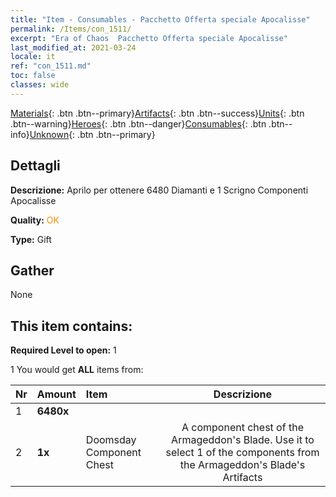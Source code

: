 ```yaml
---
title: "Item - Consumables - Pacchetto Offerta speciale Apocalisse"
permalink: /Items/con_1511/
excerpt: "Era of Chaos  Pacchetto Offerta speciale Apocalisse"
last_modified_at: 2021-03-24
locale: it
ref: "con_1511.md"
toc: false
classes: wide
---
```

 [Materials](/it/Items/){: .btn .btn--primary}[Artifacts](/it/Items/Artifacts/){: .btn .btn--success}[Units](/it/Items/Units/){: .btn .btn--warning}[Heroes](/it/Items/Heroes/){: .btn .btn--danger}[Consumables](/it/Items/Consumables/){: .btn .btn--info}[Unknown](/it/Items/Unknown/){: .btn .btn--primary}

## Dettagli
 **Descrizione:** Aprilo per ottenere 6480 Diamanti e 1 Scrigno Componenti Apocalisse

 **Quality:** <span style="color: #FF8C00">OK</span>

 **Type:** Gift

## Gather

  None

## This item contains:

 **Required Level to open:** 1

 1 You would get **ALL** items  from:

  | Nr | Amount |     Item    | Descrizione |
  |:---|:-------|:------------|:-----------:|
  | 1 |  **6480x** | <i class="fas fa-gem"/> |  | 
  | 2 |  **1x** | Doomsday Component Chest | A component chest of the Armageddon's Blade. Use it to select 1 of the components from the Armageddon's Blade's Artifacts  | 
